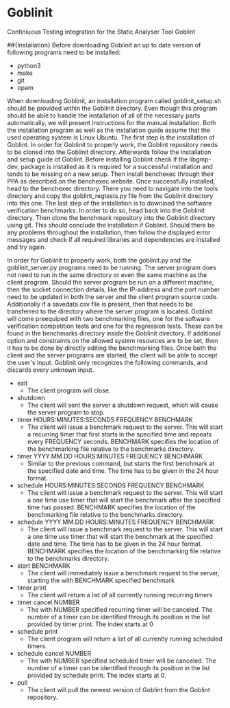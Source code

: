 # Goblinit

Continiuous Testing integration for the Static Analyser Tool Goblint

##{Installation}
Before downloading Goblinit an up to date version of following programs need to be installed:
* python3
* make
* git
* opam
    
When downloading Goblinit, an installation program called goblinit_setup.sh should be provided within the Goblinit directory. Even though this program should be able to handle the installation of all of the necessary parts automatically, we will present instructions for the manual installation. Both the installation program as well as the installation guide assume that the used operating system is Linux Ubuntu. 
The first step is the installation of Goblint. In order for Goblinit to properly work, the Goblint repository needs to be cloned into the Goblinit directory. Afterwards follow the installation and setup guide of Goblint. Before installing Goblint check if the libgmp-dev, package is installed as it is required for a successful installation and tends to be missing on a new setup. Then install benchexec through their PPA as described on the benchexec website. Once successfully installed, head to the benchexec directory. There you need to navigate into the tools directory and copy the goblint_regtests.py file from the Goblinit directory into this one.
The last step of the installation is to download the software verification benchmarks. In order to do so, head back into the Goblinit directory. Then clone the benchmark repository into the Goblinit directory using git.
This should conclude the installation if Goblinit. Should there be any problems throughout the installation, then follow the displayed error messages and check if all required libraries and dependencies are installed and try again.

In order for Goblinit to properly work, both the goblinit.py and the goblinit_server.py programs need to be running. The server program does not need to run in the same directory or even the same machine as the client program. Should the server program be run on a different machine, then the socket connection details, like the IP-address and the port number need to be updated in both the server and the client program source code. Additionally if a savedata.csv file is present, then that needs to be transferred to the directory where the server program is located.
Goblinit will come preequiped with two benchmarking files, one for the software verification competition tests and one for the regression tests. These can be found in the benchmarks directory inside the Goblinit directory. If additional option and constraints on the allowed system resources are to be set, then it has to be done by directly editing the benchmarking files.
Once both the client and the server programs are started, the client will be able to accept the user's input. Goblinit only recognizes the following commands, and discards every unknown input.
* exit
	* The client program will close.
* shutdown
	* The client will sent the server a shutdown request, which will cause the server program to stop.
* timer HOURS:MINUTES:SECONDS FREQUENCY BENCHMARK
    * The client will issue a benchmark request to the server. This will start a recurring timer that first starts in the specified time and repeats every FREQUENCY seconds. BENCHMARK specifies the location of the benchmarking file relative to the benchmarks directory.
* timer YYYY.MM.DD HOURS:MINUTES FREQUENCY BENCHMARK
    * Similar to the previous command, but starts the first benchmark at the specified date and time. The time has to be given in the 24 hour format.
* schedule HOURS:MINUTES:SECONDS FREQUENCY BENCHMARK
	* The client will issue a benchmark request to the server. This will start a one time use timer that will start the benchmark after the specified time has passed. BENCHMARK specifies the location of the benchmarking file relative to the benchmarks directory.
* schedule YYYY.MM.DD HOURS:MINUTES FREQUENCY BENCHMARK
	* The client will issue a benchmark request to the server. This will start a one time use timer that will start the benchmark at the specified date and time. The time has to be given in the 24 hour format. BENCHMARK specifies the location of the benchmarking file relative to the benchmarks directory.
* start BENCHMARK
	* The client will immediately issue a benchmark request to the server, starting the with BENCHMARK specified benchmark
* timer print
    * The client will return a list of all currently running recurring timers
* timer cancel NUMBER
    * The with NUMBER specified recurring timer will be canceled. The number of a timer can be identified through its position in the list provided by timer print. The index starts at 0
* schedule print
    * The client program will return a list of all currently running scheduled timers.
* schedule cancel NUMBER
	* The with NUMBER specified scheduled timer will be canceled. The number of a timer can be identified through its position in the list provided by schedule print. The index starts at 0.
* pull
    * The client will pull the newest version of Goblint from the Goblint repository.
    

